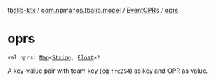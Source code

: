 [tbalib-ktx](../../index.md) / [com.npmanos.tbalib.model](../index.md) / [EventOPRs](index.md) / [oprs](./oprs.md)

# oprs

`val oprs: `[`Map`](https://kotlinlang.org/api/latest/jvm/stdlib/kotlin.collections/-map/index.html)`<`[`String`](https://kotlinlang.org/api/latest/jvm/stdlib/kotlin/-string/index.html)`, `[`Float`](https://kotlinlang.org/api/latest/jvm/stdlib/kotlin/-float/index.html)`>?`

A key-value pair with team key (eg `frc254`) as key and OPR as value.

